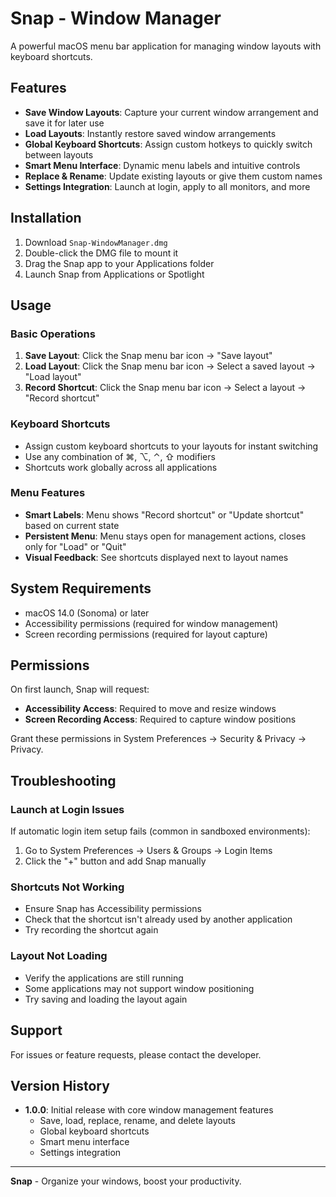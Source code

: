 # Snap - Window Manager

A powerful macOS menu bar application for managing window layouts with keyboard shortcuts.

## Features

- **Save Window Layouts**: Capture your current window arrangement and save it for later use
- **Load Layouts**: Instantly restore saved window arrangements
- **Global Keyboard Shortcuts**: Assign custom hotkeys to quickly switch between layouts
- **Smart Menu Interface**: Dynamic menu labels and intuitive controls
- **Replace & Rename**: Update existing layouts or give them custom names
- **Settings Integration**: Launch at login, apply to all monitors, and more

## Installation

1. Download `Snap-WindowManager.dmg`
2. Double-click the DMG file to mount it
3. Drag the Snap app to your Applications folder
4. Launch Snap from Applications or Spotlight

## Usage

### Basic Operations

1. **Save Layout**: Click the Snap menu bar icon → "Save layout"
2. **Load Layout**: Click the Snap menu bar icon → Select a saved layout → "Load layout"
3. **Record Shortcut**: Click the Snap menu bar icon → Select a layout → "Record shortcut"

### Keyboard Shortcuts

- Assign custom keyboard shortcuts to your layouts for instant switching
- Use any combination of ⌘, ⌥, ⌃, ⇧ modifiers
- Shortcuts work globally across all applications

### Menu Features

- **Smart Labels**: Menu shows "Record shortcut" or "Update shortcut" based on current state
- **Persistent Menu**: Menu stays open for management actions, closes only for "Load" or "Quit"
- **Visual Feedback**: See shortcuts displayed next to layout names

## System Requirements

- macOS 14.0 (Sonoma) or later
- Accessibility permissions (required for window management)
- Screen recording permissions (required for layout capture)

## Permissions

On first launch, Snap will request:
- **Accessibility Access**: Required to move and resize windows
- **Screen Recording Access**: Required to capture window positions

Grant these permissions in System Preferences → Security & Privacy → Privacy.

## Troubleshooting

### Launch at Login Issues
If automatic login item setup fails (common in sandboxed environments):
1. Go to System Preferences → Users & Groups → Login Items
2. Click the "+" button and add Snap manually

### Shortcuts Not Working
- Ensure Snap has Accessibility permissions
- Check that the shortcut isn't already used by another application
- Try recording the shortcut again

### Layout Not Loading
- Verify the applications are still running
- Some applications may not support window positioning
- Try saving and loading the layout again

## Support

For issues or feature requests, please contact the developer.

## Version History

- **1.0.0**: Initial release with core window management features
  - Save, load, replace, rename, and delete layouts
  - Global keyboard shortcuts
  - Smart menu interface
  - Settings integration

---

**Snap** - Organize your windows, boost your productivity.